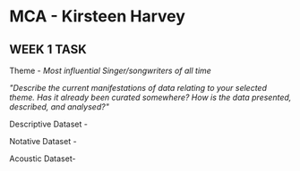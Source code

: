 # MCA - Kirsteen Harvey
## WEEK 1 TASK
Theme - *Most influential Singer/songwriters of all time* 

*"Describe the current manifestations of data relating to your selected theme. Has it already been
curated somewhere? How is the data presented, described, and analysed?"* 

Descriptive Dataset - 

Notative Dataset - 

Acoustic Dataset- 


